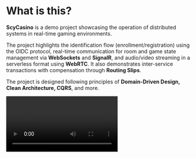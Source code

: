 # What is this?

**ScyCasino** is a demo project showcasing the operation of distributed systems in real-time gaming environments.

The project highlights the identification flow (enrollment/registration) using the OIDC protocol, real-time communication for room and game state management via **WebSockets** and **SignalR**, and audio/video streaming in a serverless format using **WebRTC**. It also demonstrates inter-service transactions with compensation through **Routing Slips**.

The project is designed following principles of **Domain-Driven Design, Clean Architecture, CQRS**, and more.

<video src="https://github.com/Scylin232/ScyCasino/blob/master/Demonstration/demonstration.mp4" width="300" />

# Motivation

1. To demonstrate real-time dependent communication (SignalR) in distributed systems.
2. To showcase the use of [Routing Slip in MassTransit](https://masstransit.io/documentation/concepts/routing-slips).
3. To explore integrating a new identity server solution: [Authentik](https://github.com/goauthentik/authentik/).
4. To conduct field testing for [ScyScaff](https://github.com/Scylin232/scyscaff).

# Architecture

![Architecture](/Demonstration/architecture.jpg)

The initial template was scaffolded using [Scylin's Scaffolder](https://github.com/Scylin232/scyscaff).

# How to Launch

1. Create a `.env` file with the required values:
```bash
echo "PG_PASS=$(openssl rand -base64 36 | tr -d '\n')" >> .env
echo "AUTHENTIK_SECRET_KEY=$(openssl rand -base64 60 | tr -d '\n')" >> .env
```
2. Run the following command:
```bash
docker-compose up -d
```
3. Wait for **Authentik** to complete all migrations.
4. Set up an admin profile at:  
   ```http://localhost:9000/if/flow/initial-setup/```
5. Assign the profile the roles **"ScyCasino Member/Administrator"**  
   - Alternatively, register a new profile via the **Frontend**.
6. Access the **Frontend** at:  
   ```http://localhost:4200/```
7. Log in to your profile.

# Attention

This repository is distributed under the [CC BY-NC 4.0](https://creativecommons.org/licenses/by-nc/4.0/deed.en) license, which prohibits any form of commercial use. It was created purely for demonstration purposes and fun.